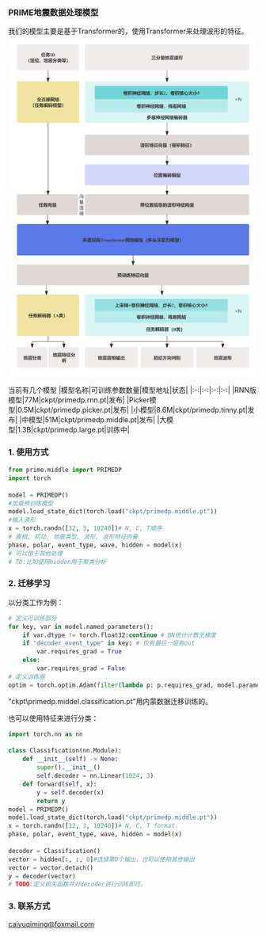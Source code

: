 ### PRIME地震数据处理模型
我们的模型主要是基于Transformer的，使用Transformer来处理波形的特征。
![structure of PRIME-DP](fig/structure.png)

当前有几个模型
|模型名称|可训练参数数量|模型地址|状态|
|:-:|:-:|:-:|:-:|
|RNN版模型|77M|ckpt/primedp.rnn.pt|发布|
|Picker模型|0.5M|ckpt/primedp.picker.pt|发布|
|小模型|8.6M|ckpt/primedp.tinny.pt|发布|
|中模型|51M|ckpt/primedp.middle.pt|发布|
|大模型|1.3B|ckpt/primedp.large.pt|训练中|

### 1. 使用方式
```Python 
from prime.middle import PRIMEDP 
import torch 

model = PRIMEDP() 
#加载预训练模型
model.load_state_dict(torch.load("ckpt/primedp.middle.pt"))
#输入波形
x = torch.randn([32, 3, 10240])# N, C, T顺序
# 震相, 初动, 地震类型, 波形, 波形特征向量
phase, polar, event_type, wave, hidden = model(x) 
# 可以用于其他处理
# TO:比如使用hidden用于聚类分析
```

### 2. 迁移学习
以分类工作为例：
```Python 
# 定义可训练部分
for key, var in model.named_parameters():
    if var.dtype != torch.float32:continue # BN统计计数无梯度
    if "decoder_event_type" in key: # 仅有最后一层有out
        var.requires_grad = True
    else:
        var.requires_grad = False  
# 定义训练器    
optim = torch.optim.Adam(filter(lambda p: p.requires_grad, model.parameters()), 1e-3, weight_decay=1e-1)
```
"ckpt\primedp.middel.classification.pt"用内蒙数据迁移训练的。

也可以使用特征来进行分类：
```Python 
import torch.nn as nn 

class Classification(nn.Module):
    def __init__(self) -> None:
        super().__init__() 
        self.decoder = nn.Linear(1024, 3) 
    def forward(self, x):
        y = self.decoder(x) 
        return y 
model = PRIMEDP() 
model.load_state_dict(torch.load("ckpt/primedp.middle.pt"))
x = torch.randn([32, 3, 10240])# N, C, T format. 
phase, polar, event_type, wave, hidden = model(x) 

decoder = Classification() 
vector = hidden[:, :, 0]#选择第0个输出，也可以使用其他输出
vector = vector.detach() 
y = decoder(vector) 
# TODO:定义损失函数并对decoder进行训练即可。
```

### 3. 联系方式
caiyuqiming@foxmail.com